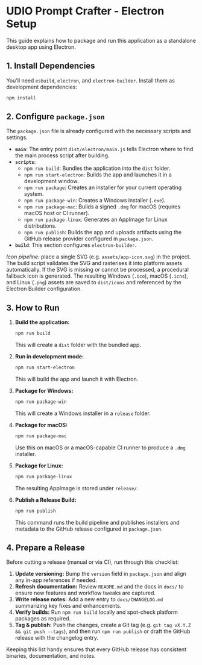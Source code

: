 # UDIO Prompt Crafter - Electron Setup

This guide explains how to package and run this application as a standalone desktop app using Electron.

## 1. Install Dependencies

You'll need `esbuild`, `electron`, and `electron-builder`. Install them as development dependencies:

```bash
npm install
```

## 2. Configure `package.json`

The `package.json` file is already configured with the necessary scripts and settings.

-   **`main`**: The entry point `dist/electron/main.js` tells Electron where to find the main process script after building.
-   **`scripts`**:
    -   `npm run build`: Bundles the application into the `dist` folder.
    -   `npm run start-electron`: Builds the app and launches it in a development window.
    -   `npm run package`: Creates an installer for your current operating system.
    -   `npm run package-win`: Creates a Windows installer (`.exe`).
    -   `npm run package-mac`: Builds a signed `.dmg` for macOS (requires macOS host or CI runner).
    -   `npm run package-linux`: Generates an AppImage for Linux distributions.
    -   `npm run publish`: Builds the app and uploads artifacts using the GitHub release provider configured in `package.json`.
-   **`build`**: This section configures `electron-builder`.

*Icon pipeline:* place a single SVG (e.g. `assets/app-icon.svg`) in the project. The build script validates the SVG and rasterises it into platform assets automatically. If the SVG is missing or cannot be processed, a procedural fallback icon is generated. The resulting Windows (`.ico`), macOS (`.icns`), and Linux (`.png`) assets are saved to `dist/icons` and referenced by the Electron Builder configuration.

## 3. How to Run

1.  **Build the application:**
    ```bash
    npm run build
    ```
    This will create a `dist` folder with the bundled app.

2.  **Run in development mode:**
    ```bash
    npm run start-electron
    ```
    This will build the app and launch it with Electron.

3.  **Package for Windows:**
    ```bash
    npm run package-win
    ```
    This will create a Windows installer in a `release` folder.

4.  **Package for macOS:**
    ```bash
    npm run package-mac
    ```
    Use this on macOS or a macOS-capable CI runner to produce a `.dmg` installer.

5.  **Package for Linux:**
    ```bash
    npm run package-linux
    ```
    The resulting AppImage is stored under `release/`.

6.  **Publish a Release Build:**
    ```bash
    npm run publish
    ```
    This command runs the build pipeline and publishes installers and metadata to the GitHub release configured in `package.json`.

## 4. Prepare a Release

Before cutting a release (manual or via CI), run through this checklist:

1.  **Update versioning:** Bump the `version` field in `package.json` and align any in-app references if needed.
2.  **Refresh documentation:** Review `README.md` and the docs in `docs/` to ensure new features and workflow tweaks are captured.
3.  **Write release notes:** Add a new entry to `docs/CHANGELOG.md` summarizing key fixes and enhancements.
4.  **Verify builds:** Run `npm run build` locally and spot-check platform packages as required.
5.  **Tag & publish:** Push the changes, create a Git tag (e.g. `git tag vX.Y.Z && git push --tags`), and then run `npm run publish` or draft the GitHub release with the changelog entry.

Keeping this list handy ensures that every GitHub release has consistent binaries, documentation, and notes.
